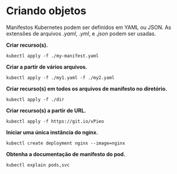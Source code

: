 # Criando objetos

Manifestos Kubernetes podem ser definidos em YAML ou JSON. As extensões de arquivos _.yaml_, _.yml_, e _.json_ podem ser usadas.

**Criar recurso(s).**
```
kubectl apply -f ./my-manifest.yaml   
```
**Criar a partir de vários arquivos.**
```
kubectl apply -f ./my1.yaml -f ./my2.yaml 
```
**Criar recurso(s) em todos os arquivos de manifesto no diretório.**
```
kubectl apply -f ./dir  
```
**Criar recurso(s) a partir de URL.**
```
kubectl apply -f https://git.io/vPieo
  ``` 
**Iniciar uma única instância do nginx.**
 ```
kubectl create deployment nginx --image=nginx 
```
**Obtenha a documentação de manifesto do pod.**
 ```
kubectl explain pods,svc
```
